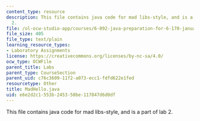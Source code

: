 ```yaml
---
content_type: resource
description: This file contains java code for mad libs-style, and is a part of lab
  2.
file: /ol-ocw-studio-app/courses/6-092-java-preparation-for-6-170-january-iap-2006/e6e2d2c1553b245350be117847d6d0df_MadHello.java
file_size: 405
file_type: text/plain
learning_resource_types:
- Laboratory Assignments
license: https://creativecommons.org/licenses/by-nc-sa/4.0/
ocw_type: OCWFile
parent_title: Labs
parent_type: CourseSection
parent_uid: c76c3609-11f2-a073-ecc1-fdfd622e1fed
resourcetype: Other
title: MadHello.java
uid: e6e2d2c1-553b-2453-50be-117847d6d0df
---
```

This file contains java code for mad libs-style, and is a part of lab 2.
